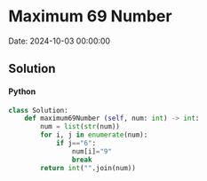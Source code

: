 # Maximum 69 Number

Date: 2024-10-03 00:00:00

## Solution

#### Python
```python
class Solution:
    def maximum69Number (self, num: int) -> int:
        num = list(str(num))
        for i, j in enumerate(num):
            if j=="6":
                num[i]="9"
                break
        return int("".join(num))
 ```
